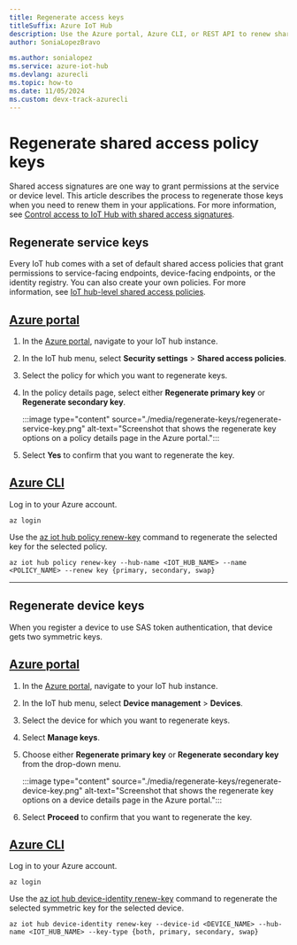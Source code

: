 ```yaml
---
title: Regenerate access keys
titleSuffix: Azure IoT Hub
description: Use the Azure portal, Azure CLI, or REST API to renew shared access policy keys for your IoT hub instance and devices.
author: SoniaLopezBravo

ms.author: sonialopez
ms.service: azure-iot-hub
ms.devlang: azurecli
ms.topic: how-to
ms.date: 11/05/2024
ms.custom: devx-track-azurecli
---
```


# Regenerate shared access policy keys

Shared access signatures are one way to grant permissions at the service or device level. This article describes the process to regenerate those keys when you need to renew them in your applications. For more information, see [Control access to IoT Hub with shared access signatures](./authenticate-authorize-sas.md).

## Regenerate service keys

Every IoT hub comes with a set of default shared access policies that grant permissions to service-facing endpoints, device-facing endpoints, or the identity registry. You can also create your own policies. For more information, see [IoT hub-level shared access policies](./authenticate-authorize-sas.md#iot-hub-level-shared-access-policies).

## [Azure portal](#tab/portal)

1. In the [Azure portal](https://portal.azure.com), navigate to your IoT hub instance.
1. In the IoT hub menu, select **Security settings** > **Shared access policies**.
1. Select the policy for which you want to regenerate keys.
1. In the policy details page, select either **Regenerate primary key** or **Regenerate secondary key**.

   :::image type="content" source="./media/regenerate-keys/regenerate-service-key.png" alt-text="Screenshot that shows the regenerate key options on a policy details page in the Azure portal.":::

1. Select **Yes** to confirm that you want to regenerate the key.

## [Azure CLI](#tab/cli)

Log in to your Azure account.

```azurecli
az login
```

Use the [az iot hub policy renew-key](/cli/azure/iot/hub/policy#az-iot-hub-policy-renew-key) command to regenerate the selected key for the selected policy.

```azurecli
az iot hub policy renew-key --hub-name <IOT_HUB_NAME> --name <POLICY_NAME> --renew key {primary, secondary, swap}
```

---

## Regenerate device keys

When you register a device to use SAS token authentication, that device gets two symmetric keys.

## [Azure portal](#tab/portal)

1. In the [Azure portal](https://portal.azure.com), navigate to your IoT hub instance.
1. In the IoT hub menu, select **Device management** > **Devices**.
1. Select the device for which you want to regenerate keys.
1. Select **Manage keys**.
1. Choose either **Regenerate primary key** or **Regenerate secondary key** from the drop-down menu.

   :::image type="content" source="./media/regenerate-keys/regenerate-device-key.png" alt-text="Screenshot that shows the regenerate key options on a device details page in the Azure portal.":::

1. Select **Proceed** to confirm that you want to regenerate the key.

## [Azure CLI](#tab/cli)

Log in to your Azure account.

```azurecli
az login
```

Use the [az iot hub device-identity renew-key](/cli/azure/iot/hub/device-identity#az-iot-hub-device-identity-renew-key) command to regenerate the selected symmetric key for the selected device.

```azurecli
az iot hub device-identity renew-key --device-id <DEVICE_NAME> --hub-name <IOT_HUB_NAME> --key-type {both, primary, secondary, swap}
```
